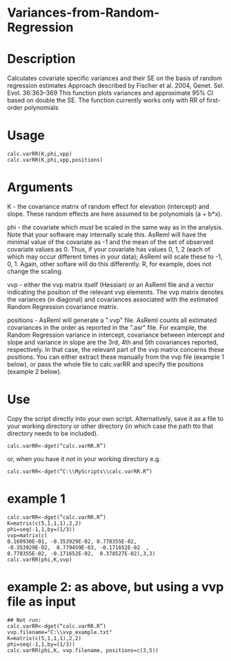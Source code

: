 # Variances-from-Random-Regression

# Description
Calculates covariate specific variances and their SE on the basis of random regression estimates
Approach described by Fischer et al. 2004, Genet. Sel. Evol. 36:363–369
This function plots variances and approximate 95% CI based on double the SE. The function currently works only with RR of first-order polynomials

# Usage
```
calc.varRR(K,phi,vpp)
calc.varRR(K,phi,vpp,positions)
```

# Arguments 

K - the covariance matrix of random effect for elevation (intercept) and slope. These random effects are here assumed to be polynomials (a + b*x). 

phi - the covariate which *must* be scaled in the same way as in the analysis. Note that your software may internally scale this. AsReml will have the minimal value of the covariate as -1 and the mean of the set of observed covariate values as 0. Thus, if your covariate has values 0, 1, 2 (each of which may occur different times in your data); AsReml will scale these to -1, 0, 1. Again, other softare will do this differently. R, for example, does not change the scaling.

vvp - either the vvp matrix itself (Hessian) or an AsReml file and a vector indicating the position of the relevant vvp elements. The vvp matrix denotes the variances (in diagonal) and covariances associated with the estimated Random Regression covariance matrix. 

positions - AsReml will generate a ".vvp" file. AsReml counts all estimated covariances in the order as reported in the ".asr" file. For example, the Random Regression variance in intercept, covariance between intercept and slope and variance in slope are the 3rd, 4th and 5th covariances reported, respectively. In that case, the relevant part of the vvp matrix concerns these positions. You can either extract these manually from the vvp file (example 1 below), or pass the whole file to calc.varRR and specify the positions (example 2 below).

# Use
Copy the script directly into your own script.
Alternatively, save it as a file to your working directory or other directory (in which case the path tto that directory needs to be included). 
```
calc.varRR<-dget(“calc.varRR.R”)
```
or, when you have it not in your working directory e.g.
```
calc.varRR<-dget(“C:\\MyScripts\\calc.varRR.R”)
```

# example 1 
```
calc.varRR<-dget(“calc.varRR.R”)
K=matrix(c(5,1,1,1),2,2)
phi=seq(-1,1,by=(1/3))
vvp=matrix(c(
0.160930E-01, -0.353929E-02, 0.778355E-02,
-0.353929E-02,  0.779459E-03, -0.171652E-02  ,
0.778355E-02, -0.171652E-02,  0.378527E-02),3,3)
calc.varRR(phi,K,vvp)
```

# example 2: as above, but using a vvp file as input
```
## Not run:
calc.varRR<-dget(“calc.varRR.R”)
vvp.filename="C:\\vvp_example.txt"
K=matrix(c(5,1,1,1),2,2)
phi=seq(-1,1,by=(1/3))
calc.varRR(phi,K, vvp.filename, positions=c(3,5))
```
